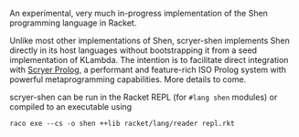 An experimental, very much in-progress implementation of the Shen
programming language in Racket.

Unlike most other implementations of Shen, scryer-shen implements Shen
directly in its host languages without bootstrapping it from a seed
implementation of KLambda.  The intention is to facilitate direct
integration with [Scryer Prolog](http://github.com/mthom/scryer-prolog),
a performant and feature-rich ISO Prolog system with powerful
metaprogramming capabilities. More details to come.

scryer-shen can be run in the Racket REPL (for
`#lang shen` modules) or compiled to an executable using

```
raco exe --cs -o shen ++lib racket/lang/reader repl.rkt
```
